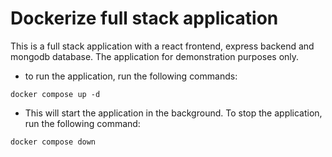 # Dockerize full stack application
This is a full stack application with a react frontend, express backend and mongodb database.
 The application for demonstration purposes only.


- to run the application, run the following commands:
```
docker compose up -d
```
- This will start the application in the background. To stop the application, run the following command:
```
docker compose down
```